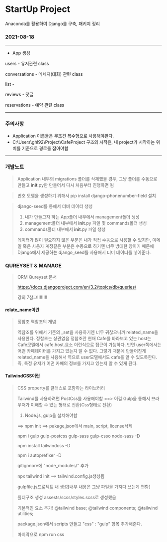 # StartUp Project
Anaconda를 활용하여 Django를 구축, 패키지 정리



### 2021-08-18

---
* App 생성
 
users - 유저관련 class

conversations - 메세지(대화) 관련 class

list - 

reviews - 댓글

reservations - 예약 관련 class







---
### 주의사항

* Application 이름들은 무조건 복수형으로 사용해야한다.
* C:\Users\ghl92\Project\CafeProject 구조의 시작은,
  내 project가 시작하는 위치를 기준으로 경로를 잡아야함
---

### 개발노트  
> Application 내부의 migrations 폴더를 삭제했을 경우, 
> 그냥 폴더를 수동으로 만들고 __init__.py만 만들어서 다시 처음부터 진행하면 됨

> 번호 모델을 생성하기 위해서 pip install django-phonenumber-field 설치
> 
>

> django-seed를 통해서 더비 데이터 생성
> 1. 내가 만들고자 하는 App폴더 내부에서 management폴더 생성
> 2. management폴더 내부에서 __init__.py 파일 및 commands폴더 생성
> 3. commands폴더 내부에서 __init__.py 파일 생성
> 
> 데이터가 많이 필요하지 않은 부분은 내가 직접 수동으로 사용할 수 있지만, 이메일 혹은 사용자 계정같은 부분은
> 수동으로 하기엔 너무 방대한 양이기 때문에  Django에서 제공하는 django_seed를 사용해서 더미 데이터를 넣어준다.
> 

### QUREYSET & MANAGE
> ORM Qureyset 문서
> 
> https://docs.djangoproject.com/en/3.2/topics/db/queries/
>
> 강의 7참고!!!!!!!!

#### relate_name이란
> 정참조 역참조의 개념
> 
>    역참조를 위해서 기존의 _set을 사용하기엔 너무 귀찮으니까 related_name을 사용한다.
    정참조는 상관없음
    정참조란 현재 Cafe를 바라보고 있는 host는 Cafe모델에서 cafe.host.요소 이런식으로 접근이 가능하다.
    반면 user쪽에서는 어떤 카페데이터를 가지고 있는지 알 수 없다.
    그렇기 때문에 만들어진게 related_name을 사용해서 역으로 user모델에서도 cafe를 알 수 있도록한다.
    즉, 특정 유저가 어떤 카페의 정보를 가지고 있는지 알 수 있게 된다.
     

#### TailwindCSS이란
> CSS property를 클래스로 포함하는 라이브러리
> 
> Tailwind를 사용하려면 PostCss를 사용해야함 ==> 이걸 Gulp을 통해서 브라우저가 이해할 수 있는 형태로 전환(Css형태로 전환)
> 1. Node.js, gulp을 설치해야함
> 
> ==> npm init ==> pakage,json에서 main, script, license삭제
> 
> npm i gulp gulp-postcss gulp-sass gulp-csso node-sass -D
> 
> npm install tailwindcss -D
> 
> npm i autoprefixer -D
> 
> gitignnore에 "node_modules/" 추가
> 
> npx tailwind init ==> tailwind.config.js생성됨
> 
> gulpfile.js프로젝트 내 생성[내부 내용은 그냥 파일을 가져다 쓰는게 편함]
> 
> 폴더구조 생성 assests/scss/styles.scss로 생성했음 
> 
> 기본적인 요소 추가!
@tailwind base;
@tailwind components;
@tailwind utilities;
> 
> package.json에서 scripts 만들고 "css" : "gulp" 항목 추가해준다.
> 
> 마지막으로 npm run css


